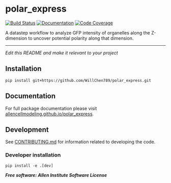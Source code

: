 # polar_express

[![Build Status](https://github.com/AllenCellModeling/polar_express/workflows/Build%20Master/badge.svg)](https://github.com/AllenCellModeling/polar_express/actions)
[![Documentation](https://github.com/AllenCellModeling/polar_express/workflows/Documentation/badge.svg)](https://AllenCellModeling.github.io/polar_express)
[![Code Coverage](https://codecov.io/gh/AllenCellModeling/polar_express/branch/master/graph/badge.svg)](https://codecov.io/gh/AllenCellModeling/polar_express)

A datastep workflow to analyze GFP intensity of organelles along the Z-dimension to uncover potential polarity along that dimension.

---

*Edit this README and make it relevant to your project*

## Installation
`pip install git+https://github.com/WillChen789/polar_express.git`

## Documentation
For full package documentation please visit
[allencellmodeling.github.io/polar_express](https://allencellmodeling.github.io/polar_express/index.html).

## Development
See [CONTRIBUTING.md](CONTRIBUTING.md) for information related to developing the code.

### Developer installation
`pip install -e .[dev]`


***Free software: Allen Institute Software License***


